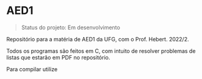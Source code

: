 # AED1
> Status do projeto: Em desenvolvimento

Repositório para a matéria de AED1 da UFG, com o Prof. Hebert. 2022/2.

Todos os programas são feitos em C, com intuito de resolver problemas de listas que estarão em PDF no repositório.

Para compilar utilize

```
```

